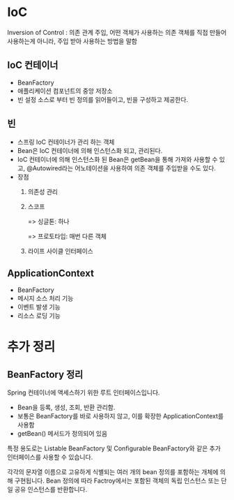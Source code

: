 # IoC
Inversion of Control : 의존 관계 주입, 
어떤 객체가 사용하는 의존 객체를 직접 만들어 사용하는게 아니라, 주입 받아 사용하는 방법을 말함

## IoC 컨테이너
- BeanFactory
- 애플리케이션 컴포넌트의 중앙 저장소
- 빈 설정 소스로 부터 빈 정의를 읽어들이고, 빈을 구성하고 제공한다.

## 빈
- 스프링 IoC 컨테이너가 관리 하는 객체
- Bean은 IoC 컨테이너에 의해 인스턴스화 되고, 관리된다.
- IoC 컨테이너에 의해 인스턴스화 된 Bean은 getBean을 통해 가져와 사용할 수 있고, @Autowired라는 어노테이션을 사용하여 의존 객체를 주입받을 수도 있다.
- 장점
    1. 의존성 관리
    2. 스코프
        
        => 싱글톤: 하나
        
        => 프로토타입: 매번 다른 객체
        
    3. 라이프 사이클 인터페이스
    
## ApplicationContext
- BeanFactory
- 메시지 소스 처리 기능
- 이벤트 발생 기능
- 리소스 로딩 기능


# 추가 정리

## BeanFactory 정리
Spring 컨테이너에 액세스하기 위한 루트 인터페이스입니다.
- Bean을 등록, 생성, 조회, 반환 관리함.
- 보통은 BeanFactory를 바로 사용하지 않고, 이를 확장한 ApplicationContext를 사용함
- getBean() 메서드가 정의되어 있음

특정 용도로는 Listable BeanFactory 및 Configurable BeanFactory와 같은 추가 인터페이스를 사용할 수 있습니다.

각각의 문자열 이름으로 고유하게 식별되는 여러 개의 bean 정의를 포함하는 개체에 의해 구현됩니다.
Bean 정의에 따라 Factroy에서는 포함된 객체의 독립 인스턴스 또는 단일 공유 인스턴스를 반환합니다.


